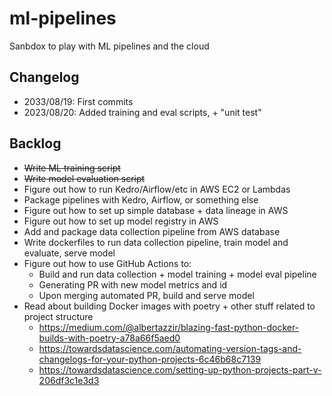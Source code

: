 # ml-pipelines
Sanbdox to play with ML pipelines and the cloud

## Changelog

- 2033/08/19: First commits
- 2023/08/20: Added training and eval scripts, + "unit test"

## Backlog

- ~~Write ML training script~~
- ~~Write model evaluation script~~
- Figure out how to run Kedro/Airflow/etc in AWS EC2 or Lambdas
- Package pipelines with Kedro, Airflow, or something else
- Figure out how to set up simple database + data lineage in AWS
- Figure out how to set up model registry in AWS
- Add and package data collection pipeline from AWS database
- Write dockerfiles to run data collection pipeline, train model and evaluate, serve model
- Figure out how to use GitHub Actions to:
    - Build and run data collection + model training + model eval pipeline
    - Generating PR with new model metrics and id
    - Upon merging automated PR, build and serve model
- Read about building Docker images with poetry + other stuff related to project structure
    - https://medium.com/@albertazzir/blazing-fast-python-docker-builds-with-poetry-a78a66f5aed0
    - https://towardsdatascience.com/automating-version-tags-and-changelogs-for-your-python-projects-6c46b68c7139
    - https://towardsdatascience.com/setting-up-python-projects-part-v-206df3c1e3d3
